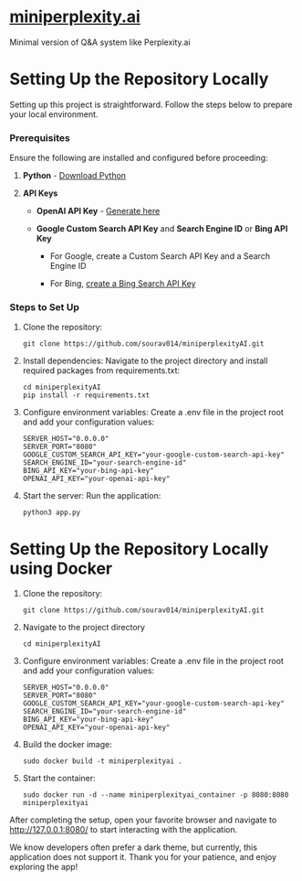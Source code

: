 # [miniperplexity.ai](https://miniperplexityai.up.railway.app/)
Minimal version of Q&amp;A system like Perplexity.ai

Setting Up the Repository Locally
=================================
Setting up this project is straightforward. Follow the steps below to prepare your local environment.
### Prerequisites
Ensure the following are installed and configured before proceeding:
1.  **Python** - [Download Python](https://www.python.org/downloads/)
    
2.  **API Keys**
    
    *   **OpenAI API Key** - [Generate here](https://platform.openai.com/account/api-keys)
        
    *   **Google Custom Search API Key** and **Search Engine ID** or **Bing API Key**
        
        *   For Google, create a Custom Search API Key and a Search Engine ID
            
        *   For Bing, [create a Bing Search API Key](https://www.microsoft.com/en-us/bing/apis/bing-search-api-v7)
            
### Steps to Set Up
1.  Clone the repository:
    ```
    git clone https://github.com/sourav014/miniperplexityAI.git
    ```
    
2.  Install dependencies: Navigate to the project directory and install required packages from requirements.txt:
    ```
    cd miniperplexityAI
    pip install -r requirements.txt
    ```
    
3.  Configure environment variables: Create a .env file in the project root and add your configuration values:
    ```
    SERVER_HOST="0.0.0.0"
    SERVER_PORT="8080"
    GOOGLE_CUSTOM_SEARCH_API_KEY="your-google-custom-search-api-key"
    SEARCH_ENGINE_ID="your-search-engine-id"
    BING_API_KEY="your-bing-api-key"
    OPENAI_API_KEY="your-openai-api-key"
    ```
    
4.  Start the server: Run the application:
    ```
    python3 app.py
    ```

Setting Up the Repository Locally using Docker
==============================================
1.  Clone the repository:
    ```
    git clone https://github.com/sourav014/miniperplexityAI.git
    ```
2.  Navigate to the project directory
    ```
    cd miniperplexityAI
    ```
3.  Configure environment variables: Create a .env file in the project root and add your configuration values:
    ```
    SERVER_HOST="0.0.0.0"
    SERVER_PORT="8080"
    GOOGLE_CUSTOM_SEARCH_API_KEY="your-google-custom-search-api-key"
    SEARCH_ENGINE_ID="your-search-engine-id"
    BING_API_KEY="your-bing-api-key"
    OPENAI_API_KEY="your-openai-api-key"
    ```
4.  Build the docker image:
    ```
    sudo docker build -t miniperplexityai .
    ```
4.  Start the container:
    ```
    sudo docker run -d --name miniperplexityai_container -p 8080:8080 miniperplexityai
    ```

After completing the setup, open your favorite browser and navigate to http://127.0.0.1:8080/ to start interacting with the application.

We know developers often prefer a dark theme, but currently, this application does not support it. Thank you for your patience, and enjoy exploring the app!
